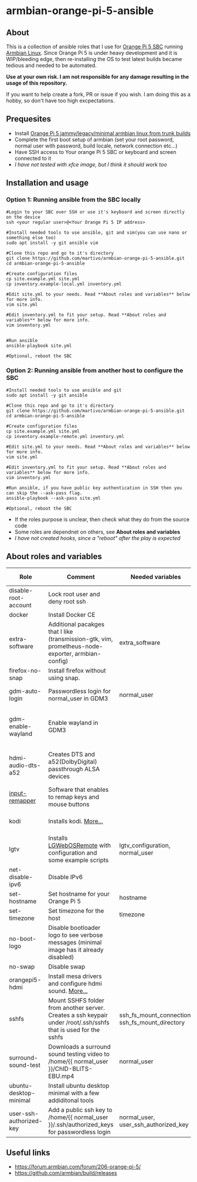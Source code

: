 # armbian-orange-pi-5-ansible
## About
This is a collection of ansible roles that I use for [Orange Pi 5 SBC](http://www.orangepi.org/html/hardWare/computerAndMicrocontrollers/details/Orange-Pi-5.html)  running [Armbian Linux](https://www.armbian.com/orangepi-5/).
Since Orange Pi 5 is under heavy development and it is WIP/bleeding edge, then re-installing the OS to test latest builds became tedious and needed to be automated.

**Use at your own risk. I am not responsible for any damage resulting in the usage of this repository.**

If you want to help create a fork, PR or issue if you wish.
I am doing this as a hobby, so don't have too high excpectations.




## Prequesites
* Install [Orange Pi 5 jammy/legacy/minimal armbian linux from trunk builds](https://github.com/armbian/build/releases)
* Complete the first boot setup of armbian (set your root password, normal user with password, build locale, network connection etc...)
* Have SSH access to Your orange Pi 5 SBC or keyboard and screen connected to it
* *I have not tested with xfce image, but I think it should work too*

## Installation and usage
### Option 1: Running ansible from the SBC locally
```
#Login to your SBC over SSH or use it's keyboard and screen directly on the device
ssh <your regular user>@<Your Orange Pi 5 IP address>

#Install needed tools to use ansible, git and vim(you can use nano or something else too)
sudo apt install -y git ansible vim

#Clone this repo and go to it's directory
git clone https://github.com/martivo/armbian-orange-pi-5-ansible.git
cd armbian-orange-pi-5-ansible

#Create configuration files
cp site.example.yml site.yml
cp inventory.example-local.yml inventory.yml

#Edit site.yml to your needs. Read **About roles and variables** below for more info.
vim site.yml

#Edit inventory.yml to fit your setup. Read **About roles and variables** below for more info.
vim inventory.yml


#Run ansible
ansible-playbook site.yml

#Optional, reboot the SBC
```

### Option 2: Running ansible from another host to configure the SBC
```
#Install needed tools to use ansible and git
sudo apt install -y git ansible

#Clone this repo and go to it's directory
git clone https://github.com/martivo/armbian-orange-pi-5-ansible.git
cd armbian-orange-pi-5-ansible

#Create configuration files
cp site.example.yml site.yml
cp inventory.example-remote.yml inventory.yml

#Edit site.yml to your needs. Read **About roles and variables** below for more info.
vim site.yml

#Edit inventory.yml to fit your setup. Read **About roles and variables** below for more info.
vim inventory.yml

#Run ansible, if you have public key authentication in SSH then you can skip the --ask-pass flag.
ansible-playbook --ask-pass site.yml

#Optional, reboot the SBC
```

* If the roles purpose is unclear, then check what they do from the source code
* Some roles are dependnet on others, see **About roles and variables**
* _I have not created hooks, since a "reboot" after the play is expected_


## About roles and variables

| Role | Comment | Needed variables | Depends on role |
| --- | --- | --- | --- |
| disable-root-account | Lock root user and deny root ssh  | | |
| docker | Install Docker CE | | |
| extra-software | Additional pacakges that I like (transmission-gtk, vim, prometheus-node-exporter, armbian-config) | extra_software | |
| firefox-no-snap | Install firefox without using snap. | | |
| gdm-auto-login | Passwordless login for normal_user in GDM3 | normal_user | ubuntu-desktop-minimal | 
| gdm-enable-wayland | Enable wayland in GDM3 | | ubuntu-desktop-minimal, orangepi5-hdmi |
| hdmi-audio-dts-a52 | Creates DTS and a52(DolbyDigital) passthrough ALSA devices | | ubuntu-desktop-minimal orangepi5-hdmi |
| [input-remapper](https://github.com/sezanzeb/input-remapper) | Software that enables to remap keys and mouse buttons | | |
| kodi | Installs kodi. [More...](https://forum.armbian.com/topic/25957-guide-kodi-on-orange-pi-5-with-gpu-hardware-acceleration-and-hdmi-audio/) |  |  gdm-enable-wayland |
| lgtv | Installs [LGWebOSRemote](https://github.com/klattimer/LGWebOSRemote) with configuration and some example scripts | lgtv_configuration, normal_user | |
| net-disable-ipv6 | Disable IPv6 | | |
| set-hostname | Set hostname for your Orange Pi 5  | hostname | |
| set-timezone | Set timezone for the host | timezone | |
| no-boot-logo | Disable bootloader logo to see verbose messages (minimal image has it already disabled) | | |
| no-swap | Disable swap  | | |
| orangepi5-hdmi | Install mesa drivers and configure hdmi sound. [More...](https://forum.armbian.com/topic/25957-guide-kodi-on-orange-pi-5-with-gpu-hardware-acceleration-and-hdmi-audio/) | | |
| sshfs | Mount SSHFS folder from another server. Creates a ssh keypair under /root/.ssh/sshfs that is used for the sshfs | ssh_fs_mount_connection,  ssh_fs_mount_directory | |
| surround-sound-test | Downloads a surround sound testing video to /home/{{ normal_user }}/ChID-BLITS-EBU.mp4 | normal_user | |
| ubuntu-desktop-minimal | Install ubuntu desktop minimal with a few addiditonal tools | | |
| user-ssh-authorized-key | Add a public ssh key to /home/{{ normal_user }}/.ssh/authorized_keys for passwordless login | normal_user,  user_ssh_authorized_key | |



## Useful links
* https://forum.armbian.com/forum/206-orange-pi-5/ 
* https://github.com/armbian/build/releases
